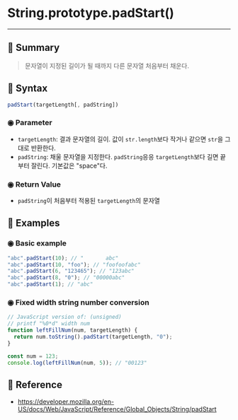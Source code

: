 # String.prototype.padStart()
---
## 📌 Summary
> 문자열이 지정된 길이가 될 때까지 다른 문자열 처음부터 채운다.
## 📌 Syntax
```js
padStart(targetLength[, padString])
```
### ◉ Parameter
- `targetLength`: 결과 문자열의 길이. 값이 `str.length`보다 작거나 같으면 `str`을 그대로 반환한다.
- `padString`: 채울 문자열을 지정한다.  `padString`응응 `targetLength`보다 길면 끝부터 잘린다. 기본값은 "space"다.
### ◉ Return Value
- `padString`이 처음부터 적용된 `targetLength`의 문자열
## 📌 Examples
### ◉ Basic example
```js
"abc".padStart(10); // "       abc"
"abc".padStart(10, "foo"); // "foofoofabc"
"abc".padStart(6, "123465"); // "123abc"
"abc".padStart(8, "0"); // "00000abc"
"abc".padStart(1); // "abc"
```
### ◉ Fixed width string number conversion
```js
// JavaScript version of: (unsigned)
// printf "%0*d" width num
function leftFillNum(num, targetLength) {
  return num.toString().padStart(targetLength, "0");
}

const num = 123;
console.log(leftFillNum(num, 5)); // "00123"
```
## 📌 Reference
- https://developer.mozilla.org/en-US/docs/Web/JavaScript/Reference/Global_Objects/String/padStart